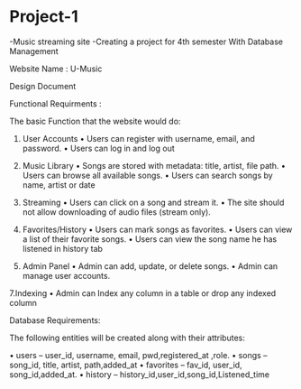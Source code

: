 # Project-1
 -Music streaming site -Creating a project for 4th semester
 With Database Management
 
Website Name : U-Music

Design Document

Functional Requirments :

The basic Function that the website would do:
1. User Accounts
• Users can register with username, email, and password.
• Users can log in and log out

2. Music Library
• Songs are stored with metadata: title, artist, file path.
• Users can browse all available songs.
• Users can search songs by name, artist or date

3. Streaming
• Users can click on a song and stream it.
• The site should not allow downloading of audio files (stream only).

5. Favorites/History
• Users can mark songs as favorites.
• Users can view a list of their favorite songs.
• Users can view the song name he has listened in history tab

6. Admin Panel
• Admin can add, update, or delete songs.
• Admin can manage user accounts.

7.Indexing
• Admin can Index any column in a table or drop any indexed column

Database Requirements:

The following entities will be created along with their attributes:

• users – user_id, username, email, pwd,registered_at ,role.
• songs – song_id, title, artist, path,added_at
• favorites – fav_id, user_id, song_id,added_at.
• history – history_id,user_id,song_id,Listened_time



























